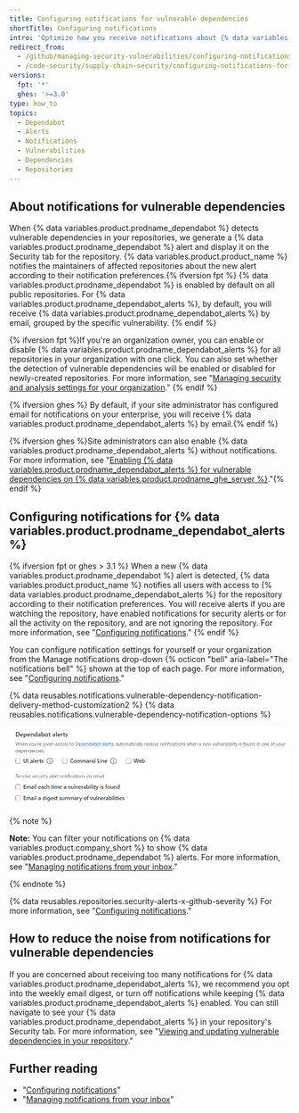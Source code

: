 ```yaml
---
title: Configuring notifications for vulnerable dependencies
shortTitle: Configuring notifications
intro: 'Optimize how you receive notifications about {% data variables.product.prodname_dependabot %} alerts.'
redirect_from:
  - /github/managing-security-vulnerabilities/configuring-notifications-for-vulnerable-dependencies
  - /code-security/supply-chain-security/configuring-notifications-for-vulnerable-dependencies
versions:
  fpt: '*'
  ghes: '>=3.0'
type: how_to
topics:
  - Dependabot
  - Alerts
  - Notifications
  - Vulnerabilities
  - Dependencies
  - Repositories
---
```

<!--For this article in earlier GHES versions, see /content/github/managing-security-vulnerabilities-->

## About notifications for vulnerable dependencies

When {% data variables.product.prodname_dependabot %} detects vulnerable dependencies in your repositories, we generate a {% data variables.product.prodname_dependabot %} alert and display it on the Security tab for the repository. {% data variables.product.product_name %} notifies the maintainers of affected repositories about the new alert according to their notification preferences.{% ifversion fpt %} {% data variables.product.prodname_dependabot %} is enabled by default on all public repositories. For {% data variables.product.prodname_dependabot_alerts %}, by default, you will receive {% data variables.product.prodname_dependabot_alerts %} by email, grouped by the specific vulnerability.
{% endif %} 

{% ifversion fpt %}If you're an organization owner, you can enable or disable {% data variables.product.prodname_dependabot_alerts %} for all repositories in your organization with one click. You can also set whether the detection of vulnerable dependencies will be enabled or disabled for newly-created repositories. For more information, see "[Managing security and analysis settings for your organization](/organizations/keeping-your-organization-secure/managing-security-and-analysis-settings-for-your-organization#enabling-or-disabling-a-feature-for-all-new-repositories-when-they-are-added)."
{% endif %}

{% ifversion ghes %}
By default, if your site administrator has configured email for notifications on your enterprise, you will receive {% data variables.product.prodname_dependabot_alerts %} by email.{% endif %}

{% ifversion ghes %}Site administrators can also enable {% data variables.product.prodname_dependabot_alerts %} without notifications. For more information, see "[Enabling {% data variables.product.prodname_dependabot_alerts %} for vulnerable dependencies on {% data variables.product.prodname_ghe_server %}](/admin/configuration/enabling-alerts-for-vulnerable-dependencies-on-github-enterprise-server#enabling-dependabot-alerts)."{% endif %}

## Configuring notifications for {% data variables.product.prodname_dependabot_alerts %}

{% ifversion fpt or ghes > 3.1 %}
When a new {% data variables.product.prodname_dependabot %} alert is detected, {% data variables.product.product_name %} notifies all users with access to {% data variables.product.prodname_dependabot_alerts %} for the repository according to their notification preferences. You will receive alerts if you are watching the repository, have enabled notifications for security alerts or for all the activity on the repository, and are not ignoring the repository. For more information, see "[Configuring notifications](/github/managing-subscriptions-and-notifications-on-github/configuring-notifications#configuring-your-watch-settings-for-an-individual-repository)."
{% endif %}

You can configure notification settings for yourself or your organization from the Manage notifications drop-down {% octicon "bell" aria-label="The notifications bell" %} shown at the top of each page. For more information, see "[Configuring notifications](/github/managing-subscriptions-and-notifications-on-github/configuring-notifications#choosing-your-notification-settings)."

{% data reusables.notifications.vulnerable-dependency-notification-delivery-method-customization2 %}
{% data reusables.notifications.vulnerable-dependency-notification-options %}

  ![{% data variables.product.prodname_dependabot_alerts %} options](/assets/images/help/notifications-v2/dependabot-alerts-options.png)

{% note %}

**Note:** You can filter your notifications on {% data variables.product.company_short %} to show {% data variables.product.prodname_dependabot %} alerts. For more information, see "[Managing notifications from your inbox](/github/managing-subscriptions-and-notifications-on-github/managing-notifications-from-your-inbox#dependabot-custom-filters)."

{% endnote %}

{% data reusables.repositories.security-alerts-x-github-severity %} For more information, see "[Configuring notifications](/github/managing-subscriptions-and-notifications-on-github/configuring-notifications#filtering-email-notifications)."

## How to reduce the noise from notifications for vulnerable dependencies

If you are concerned about receiving too many notifications for {% data variables.product.prodname_dependabot_alerts %}, we recommend you opt into the weekly email digest, or turn off notifications while keeping {% data variables.product.prodname_dependabot_alerts %} enabled. You can still navigate to see your {% data variables.product.prodname_dependabot_alerts %} in your repository's Security tab. For more information, see "[Viewing and updating vulnerable dependencies in your repository](/github/managing-security-vulnerabilities/viewing-and-updating-vulnerable-dependencies-in-your-repository)."

## Further reading

- "[Configuring notifications](/github/managing-subscriptions-and-notifications-on-github/configuring-notifications)"
- "[Managing notifications from your inbox](/github/managing-subscriptions-and-notifications-on-github/managing-notifications-from-your-inbox#supported-is-queries)"
